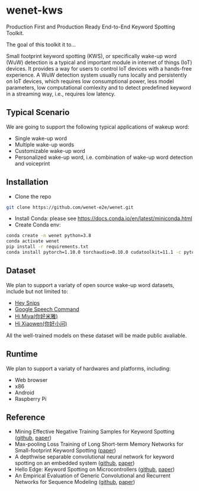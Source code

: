 # wenet-kws

Production First and Production Ready End-to-End Keyword Spotting Toolkit.

The goal of this toolkit it to...

Small footprint keyword spotting (KWS), or specifically wake-up word (WuW) detection is a typical and important module in internet of things (IoT) devices.  It provides a way for users to control IoT devices with a hands-free experience. A WuW detection system usually runs locally and persistently on IoT devices, which requires low consumptional power, less model parameters, low computational comlexity and to detect predefined keyword in a streaming way, i.e., requires low latency.


## Typical Scenario

We are going to support the following typical applications of wakeup word:

* Single wake-up word
* Multiple wake-up words
* Customizable wake-up word
* Personalized wake-up word, i.e. combination of wake-up word detection and voiceprint

## Installation

- Clone the repo
``` sh
git clone https://github.com/wenet-e2e/wenet.git
```

- Install Conda: please see https://docs.conda.io/en/latest/miniconda.html
- Create Conda env:

``` sh
conda create -n wenet python=3.8
conda activate wenet
pip install -r requirements.txt
conda install pytorch=1.10.0 torchaudio=0.10.0 cudatoolkit=11.1 -c pytorch -c conda-forge
```

## Dataset

We plan to support a variaty of open source wake-up word datasets, include but not limited to:

* [Hey Snips](https://github.com/sonos/keyword-spotting-research-datasets)
* [Google Speech Command](https://arxiv.org/pdf/1804.03209.pdf)
* [Hi Miya(你好米雅)](http://www.aishelltech.com/wakeup_data)
* [Hi Xiaowen(你好小问)](http://openslr.org/87/)

All the well-trained models on these dataset will be made public avaliable.


## Runtime

We plan to support a variaty of hardwares and platforms, including:

* Web browser
* x86
* Android
* Raspberry Pi

## Reference

* Mining Effective Negative Training Samples for Keyword Spotting
  ([github]( https://github.com/jingyonghou/KWS_Max-pooling_RHE),
   [paper](https://www.microsoft.com/en-us/research/uploads/prod/2020/04/ICASSP2020_Max_pooling_KWS.pdf))
* Max-pooling Loss Training of Long Short-term Memory Networks for Small-footprint Keyword Spotting
  ([paper](https://arxiv.org/pdf/1705.02411.pdf))
* A depthwise separable convolutional neural network for keyword spotting on an embedded system
  ([github](https://github.com/PeterMS123/KWS-DS-CNN-for-embedded),
   [paper](https://asmp-eurasipjournals.springeropen.com/track/pdf/10.1186/s13636-020-00176-2.pdf))
* Hello Edge: Keyword Spotting on Microcontrollers
  ([github](https://arxiv.org/pdf/1711.07128.pdf),
   [paper](https://github.com/ARM-software/ML-KWS-for-MCU))
* An Empirical Evaluation of Generic Convolutional and Recurrent Networks for Sequence Modeling
  ([github](http://github.com/locuslab/TCN),
   [paper](https://arxiv.org/pdf/1803.01271.pdf))
